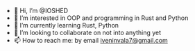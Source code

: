 - 👋 Hi, I’m @IOSHED
- 👀 I’m interested in OOP and programming in Rust and Python
- 🌱 I’m currently learning Rust, Python
- 💞️ I’m looking to collaborate on not into anything yet
- 📫 How to reach me: by email iveninvala7@gmail.com

<!---
IOSHED/IOSHED is a ✨ special ✨ repository because its `README.md` (this file) appears on your GitHub profile.
You can click the Preview link to take a look at your changes.
--->

